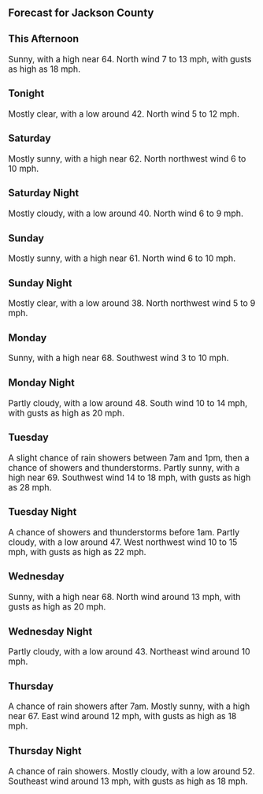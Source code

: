 <div>
   <h2>Forecast for Jackson County</h2>
   <p>
      <div style="font-size:120%">
         <h3>This Afternoon</h3>Sunny, with a high near 64. North wind 7 to 13 mph, with gusts as high as 18 mph.<br></div>
   </p>
   <p>
      <div style="font-size:120%">
         <h3>Tonight</h3>Mostly clear, with a low around 42. North wind 5 to 12 mph.<br></div>
   </p>
   <p>
      <div style="font-size:120%">
         <h3>Saturday</h3>Mostly sunny, with a high near 62. North northwest wind 6 to 10 mph.<br></div>
   </p>
   <p>
      <div style="font-size:120%">
         <h3>Saturday Night</h3>Mostly cloudy, with a low around 40. North wind 6 to 9 mph.<br></div>
   </p>
   <p>
      <div style="font-size:120%">
         <h3>Sunday</h3>Mostly sunny, with a high near 61. North wind 6 to 10 mph.<br></div>
   </p>
   <p>
      <div style="font-size:120%">
         <h3>Sunday Night</h3>Mostly clear, with a low around 38. North northwest wind 5 to 9 mph.<br></div>
   </p>
   <p>
      <div style="font-size:120%">
         <h3>Monday</h3>Sunny, with a high near 68. Southwest wind 3 to 10 mph.<br></div>
   </p>
   <p>
      <div style="font-size:120%">
         <h3>Monday Night</h3>Partly cloudy, with a low around 48. South wind 10 to 14 mph, with gusts as high as 20 mph.<br></div>
   </p>
   <p>
      <div style="font-size:120%">
         <h3>Tuesday</h3>A slight chance of rain showers between 7am and 1pm, then a chance of showers and thunderstorms. Partly sunny, with a high
         near 69. Southwest wind 14 to 18 mph, with gusts as high as 28 mph.<br></div>
   </p>
   <p>
      <div style="font-size:120%">
         <h3>Tuesday Night</h3>A chance of showers and thunderstorms before 1am. Partly cloudy, with a low around 47. West northwest wind 10 to 15 mph, with
         gusts as high as 22 mph.<br></div>
   </p>
   <p>
      <div style="font-size:120%">
         <h3>Wednesday</h3>Sunny, with a high near 68. North wind around 13 mph, with gusts as high as 20 mph.<br></div>
   </p>
   <p>
      <div style="font-size:120%">
         <h3>Wednesday Night</h3>Partly cloudy, with a low around 43. Northeast wind around 10 mph.<br></div>
   </p>
   <p>
      <div style="font-size:120%">
         <h3>Thursday</h3>A chance of rain showers after 7am. Mostly sunny, with a high near 67. East wind around 12 mph, with gusts as high as 18 mph.<br></div>
   </p>
   <p>
      <div style="font-size:120%">
         <h3>Thursday Night</h3>A chance of rain showers. Mostly cloudy, with a low around 52. Southeast wind around 13 mph, with gusts as high as 18 mph.<br></div>
   </p>
</div>